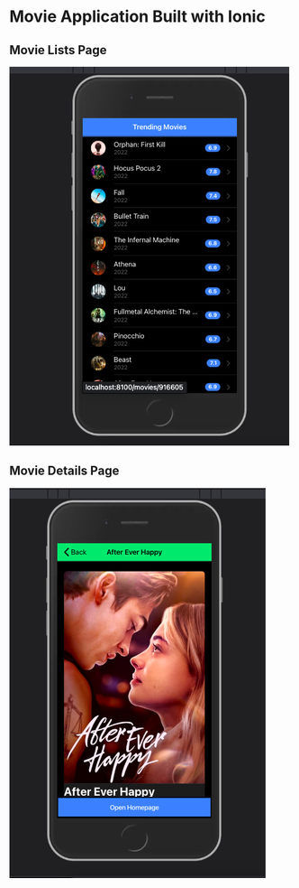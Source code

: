 # Movie Application Built with Ionic

## Movie Lists Page

![form image](/src/assets/readme1.png)

## Movie Details Page

![form image](/src/assets/readme2.png)
